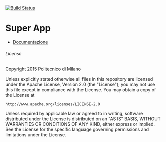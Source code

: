 [![Build Status](https://travis-ci.org/playfellas/superapp.svg?branch=master)](https://github.com/playfellas/superapp)

# Super App

- [Documentazione](https://github.com/polimi-giocoso/docs)


###### License

Copyright 2015 Politecnico di Milano

Unless explicitly stated otherwise all files in this repository are
licensed under the Apache License, Version 2.0 (the "License");
you may not use this file except in compliance with the License.
You may obtain a copy of the License at

    http://www.apache.org/licenses/LICENSE-2.0

Unless required by applicable law or agreed to in writing, software
distributed under the License is distributed on an "AS IS" BASIS,
WITHOUT WARRANTIES OR CONDITIONS OF ANY KIND, either express or implied.
See the License for the specific language governing permissions and
limitations under the License.

